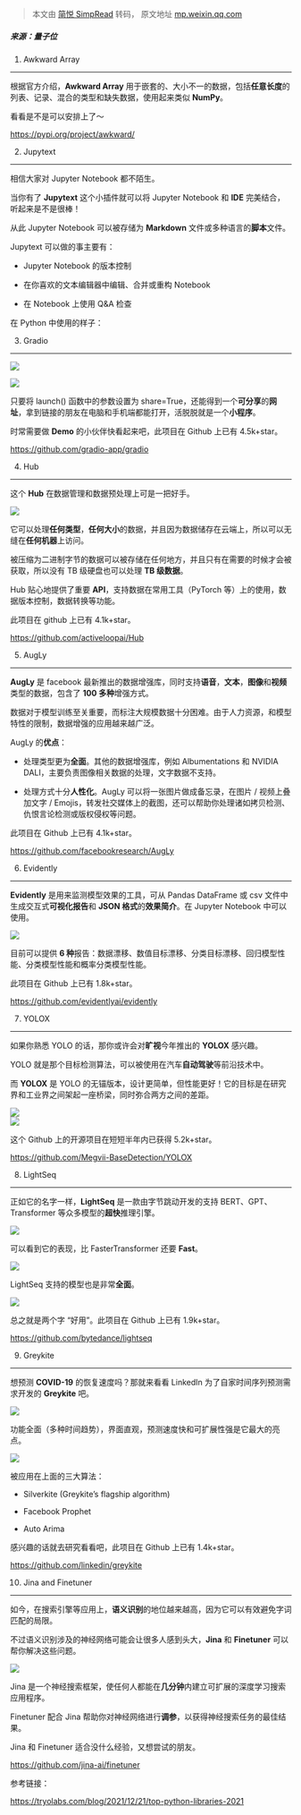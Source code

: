 > 本文由 [简悦 SimpRead](http://ksria.com/simpread/) 转码， 原文地址 [mp.weixin.qq.com](https://mp.weixin.qq.com/s?__biz=MzI2MjE3OTA1MA==&mid=2247496707&idx=1&sn=2c81dcd8d882297006816f9e080a45f1&chksm=ea4da586dd3a2c9029f32074f38a61ff61f6d67e57335a5eb09f0207d39b2a08f73a3f87ad6d&mpshare=1&scene=1&srcid=0620RnUSkeDpof9gnhFem5DK&sharer_sharetime=1655708730645&sharer_shareid=8a467675e94cd5b11b6640b7770d6cc6#rd)

##### 来源：量子位

1. Awkward Array
----------------

根据官方介绍，**Awkward Array** 用于嵌套的、大小不一的数据，包括**任意长度**的列表、记录、混合的类型和缺失数据，使用起来类似 **NumPy**。

看看是不是可以安排上了～

https://pypi.org/project/awkward/

2. Jupytext
-----------

相信大家对 Jupyter Notebook 都不陌生。

当你有了 **Jupytext** 这个小插件就可以将 Jupyter Notebook 和 **IDE** 完美结合，听起来是不是很棒！

从此 Jupyter Notebook 可以被存储为 **Markdown** 文件或多种语言的**脚本**文件。

Jupytext 可以做的事主要有：

*   Jupyter Notebook 的版本控制
    
*   在你喜欢的文本编辑器中编辑、合并或重构 Notebook
    
*   在 Notebook 上使用 Q&A 检查
    

在 Python 中使用的样子：

3. Gradio
---------

![](https://mmbiz.qpic.cn/mmbiz_png/YicUhk5aAGtA3msBKkN7VFDhAviaZTzxMdujfvAaVyIrw1tfsrsq6dqL9JxuXzxGXfUGj6R25Py7X1QO9ewToMmw/640?wx_fmt=png)

![](https://mmbiz.qpic.cn/mmbiz_gif/YicUhk5aAGtA3msBKkN7VFDhAviaZTzxMdvFPw5PDLeLdgGHF5K99HA91haycpibMhwlzuT6aeESDczJgHjTpUycQ/640?wx_fmt=gif)

只要将 launch() 函数中的参数设置为 share=True，还能得到一个**可分享**的**网址**，拿到链接的朋友在电脑和手机端都能打开，活脱脱就是一个**小程序**。

时常需要做 **Demo** 的小伙伴快看起来吧，此项目在 Github 上已有 4.5k+star。

https://github.com/gradio-app/gradio

4. Hub
------

这个 **Hub** 在数据管理和数据预处理上可是一把好手。

![](https://mmbiz.qpic.cn/mmbiz_png/YicUhk5aAGtA3msBKkN7VFDhAviaZTzxMdCL8xgXMOoZlkGhYjHfrYibglrN5jVEsdvLgoas3ibuCrXLaPcRM7O6Ug/640?wx_fmt=png)

它可以处理**任何类型**，**任何大小**的数据，并且因为数据储存在云端上，所以可以无缝在**任何机器**上访问。

被压缩为二进制字节的数据可以被存储在任何地方，并且只有在需要的时候才会被获取，所以没有 TB 级硬盘也可以处理 **TB 级数据**。

Hub 贴心地提供了重要 **API**，支持数据在常用工具（PyTorch 等）上的使用，数据版本控制，数据转换等功能。

此项目在 github 上已有 4.1k+star。

https://github.com/activeloopai/Hub

5. AugLy
--------

**AugLy** 是 facebook 最新推出的数据增强库，同时支持**语音**，**文本**，**图像**和**视频**类型的数据，包含了 **100 多种**增强方式。

数据对于模型训练至关重要，而标注大规模数据十分困难。由于人力资源，和模型特性的限制，数据增强的应用越来越广泛。

AugLy 的**优点**：

*   处理类型更为**全面**。其他的数据增强库，例如 Albumentations 和 NVIDIA DALI，主要负责图像相关数据的处理，文字数据不支持。
    
*   处理方式十分**人性化**。AugLy 可以将一张图片做成备忘录，在图片 / 视频上叠加文字 / Emojis，转发社交媒体上的截图，还可以帮助你处理诸如拷贝检测、仇恨言论检测或版权侵权等问题。
    

此项目在 Github 上已有 4.1k+star。

https://github.com/facebookresearch/AugLy

6. Evidently
------------

**Evidently** 是用来监测模型效果的工具，可从 Pandas DataFrame 或 csv 文件中生成交互式**可视化报告**和 **JSON 格式**的**效果简介**。在 Jupyter Notebook 中可以使用。

![](https://mmbiz.qpic.cn/mmbiz_png/YicUhk5aAGtA3msBKkN7VFDhAviaZTzxMdcbiacEzgNVNibILkguTt4mfkuVcahLsIgiaBXdicCBhvXzY9Tnfvm3rMsQ/640?wx_fmt=png)

目前可以提供 **6 种**报告：数据漂移、数值目标漂移、分类目标漂移、回归模型性能、分类模型性能和概率分类模型性能。

此项目在 Github 上已有 1.8k+star。

https://github.com/evidentlyai/evidently

7. YOLOX
--------

如果你熟悉 YOLO 的话，那你或许会对**旷视**今年推出的 **YOLOX** 感兴趣。

YOLO 就是那个目标检测算法，可以被使用在汽车**自动驾驶**等前沿技术中。

而 **YOLOX** 是 YOLO 的无锚版本，设计更简单，但性能更好！它的目标是在研究界和工业界之间架起一座桥梁，同时弥合两方之间的差距。

![](https://mmbiz.qpic.cn/mmbiz_png/YicUhk5aAGtA3msBKkN7VFDhAviaZTzxMd54j8hlrMrmxnag6z9qDg6ccYxo01kDOGGNJe6OAeiaibH8k9BWXO9jvQ/640?wx_fmt=png)  
![](https://mmbiz.qpic.cn/mmbiz_png/YicUhk5aAGtA3msBKkN7VFDhAviaZTzxMdaasNQ7ibnmBw7Sia1lINLURCh3Yx6B8ic1MjUG9VaOk2gYNpQUxsOGAicQ/640?wx_fmt=png)

这个 Github 上的开源项目在短短半年内已获得 5.2k+star。

https://github.com/Megvii-BaseDetection/YOLOX

8. LightSeq
-----------

正如它的名字一样，**LightSeq** 是一款由字节跳动开发的支持 BERT、GPT、Transformer 等众多模型的**超快**推理引擎。

![](https://mmbiz.qpic.cn/mmbiz_png/YicUhk5aAGtA3msBKkN7VFDhAviaZTzxMdeRn0KqfaA690vhU7ibHZ6jgGAYSSFDdbgyM1kNHy6q2jjNM98cm5F5A/640?wx_fmt=png)

可以看到它的表现，比 FasterTransformer 还要 **Fast**。

![](https://mmbiz.qpic.cn/mmbiz_png/YicUhk5aAGtA3msBKkN7VFDhAviaZTzxMdaF1dEhz2vnBAdV6FVUqfex6icXYTD3fHPIYbuicazvatLIy2vtFll7mw/640?wx_fmt=png)

LightSeq 支持的模型也是非常**全面**。

![](https://mmbiz.qpic.cn/mmbiz_png/YicUhk5aAGtA3msBKkN7VFDhAviaZTzxMdFWudiaicWic0dbicic2cH2tdwPHt8QkJW8rP6OwSNrDPuWDY0gxUIkybPXg/640?wx_fmt=png)

总之就是两个字 “好用”。此项目在 Github 上已有 1.9k+star。

https://github.com/bytedance/lightseq

9. Greykite
-----------

想预测 **COVID-19** 的恢复速度吗？那就来看看 LinkedIn 为了自家时间序列预测需求开发的 **Greykite** 吧。

![](https://mmbiz.qpic.cn/mmbiz_png/YicUhk5aAGtA3msBKkN7VFDhAviaZTzxMdsW5C2mYcUVRmeMXUu9EwhrbZMlibczY30lqTlKTlH5QmTuiboOLoar2g/640?wx_fmt=png)

功能全面（多种时间趋势），界面直观，预测速度快和可扩展性强是它最大的亮点。

![](https://mmbiz.qpic.cn/mmbiz_png/YicUhk5aAGtA3msBKkN7VFDhAviaZTzxMdaG5AylFTJaeTJugPJRDRs7wYFomDAGSCV8iaUS9sVqeABeINcXa3j8g/640?wx_fmt=png)

被应用在上面的三大算法：

*   Silverkite (Greykite’s flagship algorithm)  
    
*   Facebook Prophet  
    
*   Auto Arima
    

感兴趣的话就去研究看看吧，此项目在 Github 上已有 1.4k+star。

https://github.com/linkedin/greykite

10. Jina and Finetuner
----------------------

如今，在搜索引擎等应用上，**语义识别**的地位越来越高，因为它可以有效避免字词匹配的局限。

不过语义识别涉及的神经网络可能会让很多人感到头大，**Jina** 和 **Finetuner** 可以帮你解决这些问题。

![](https://mmbiz.qpic.cn/mmbiz_png/YicUhk5aAGtA3msBKkN7VFDhAviaZTzxMdMxthNB6l207u4icyyT2xck7rRlt6LvB9y9KWAhYTK3VCg77FiaAzTefQ/640?wx_fmt=png)

Jina 是一个神经搜索框架，使任何人都能在**几分钟**内建立可扩展的深度学习搜索应用程序。

Finetuner 配合 Jina 帮助你对神经网络进行**调参**，以获得神经搜索任务的最佳结果。

Jina 和 Finetuner 适合没什么经验，又想尝试的朋友。

https://github.com/jina-ai/finetuner

参考链接：

https://tryolabs.com/blog/2021/12/21/top-python-libraries-2021